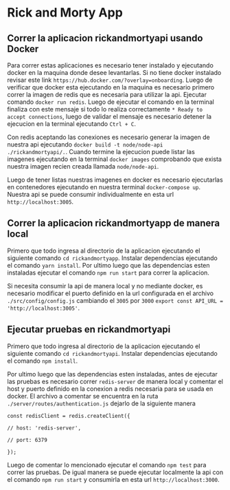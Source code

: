 # Rick and Morty App

## Correr la aplicacion rickandmortyapi usando Docker
Para correr estas aplicaciones es necesario tener instalado y ejecutando docker en la maquina donde desee levantarlas. Si no tiene docker instalado revisar este link `https://hub.docker.com/?overlay=onboarding`.
Luego de verificar que docker esta ejecutando en la maquina es necesario primero correr la imagen de redis que es necesaria para utilizar la api. 
Ejecutar comando `docker run redis`. Luego de ejecutar el comando en la terminal finaliza con este mensaje si todo lo realiza correctamente  `* Ready to accept connections`, luego de validar el mensaje es necesario detener la ejecucion en la terminal ejecutando  `Ctrl + C`.

Con redis aceptando las conexiones es necesario generar la imagen de nuestra api ejecutando  `docker build -t node/node-api ./rickandmortyapi/.`. Cuando termine la ejecucion puede listar las imagenes ejecutando en la terminal `docker images` comprobando que exista nuestra imagen recien creada llamada `node/node-api`.

Luego de tener listas nuestras imagenes en docker es necesario ejecutarlas en contenedores ejecutando en nuestra terminal `docker-compose up`. Nuestra api se puede consumir individualmente en esta url `http://localhost:3005`.

## Correr la aplicacion rickandmortyapp de manera local
Primero que todo ingresa al directorio de la aplicacion ejecutando el siguiente comando `cd rickandmortyapp`. 
Instalar dependencias ejecutando el comando `yarn install`.
Por ultimo luego que las dependencias esten instaladas ejecutar el comando `npm run start` para correr la aplicacion. 

Si necesita consumir la api de manera local y no mediante docker, es necesario modificar el puerto definido en la url configurada en el archivo `./src/config/config.js` cambiando el `3005` por `3000`  `export const API_URL = 'http://localhost:3005'`.

## Ejecutar pruebas en rickandmortyapi
Primero que todo ingresa al directorio de la aplicacion ejecutando el siguiente comando `cd rickandmortyapi`. 
Instalar dependencias ejecutando el comando `npm install`.

Por ultimo luego que las dependencias esten instaladas, antes de ejecutar las pruebas es necesario correr `redis-server` de manera local y comentar el host y puerto definido en la conexion a redis necesaria para se usada en docker. El archivo a comentar se encuentra en la ruta  `./server/routes/authentication.js` dejarlo de la siguiente manera

`const redisClient = redis.createClient({`

    // host: 'redis-server',

    // port: 6379
    
`});`

Luego de comentar lo mencionado ejecutar el comando `npm test` para correr las pruebas.
De igual manera se puede ejecutar localmente la api con el comando `npm run start` y consumirla en esta url `http://localhost:3000`.


